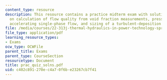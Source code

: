 ```yaml
---
content_type: resource
description: This resource contains a practice midterm exam with solutions to questions
  on calculation of flow quality from void fraction measurements, pressure drop in
  accelerating single-phase flow, and sizing of a turbulent-deposition air/water separator.
file: /media/courses/22-313j-thermal-hydraulics-in-power-technology-spring-2007/c402c891270ec4a70f6be23267cb7f41_prac_quiz_solns.pdf
file_type: application/pdf
learning_resource_types:
- Exams
ocw_type: OCWFile
parent_title: Exams
parent_type: CourseSection
resourcetype: Document
title: prac_quiz_solns.pdf
uid: c402c891-270e-c4a7-0f6b-e23267cb7f41
---
```

